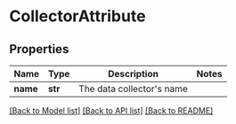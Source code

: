 # CollectorAttribute

## Properties
Name | Type | Description | Notes
------------ | ------------- | ------------- | -------------
**name** | **str** | The data collector&#x27;s name | 

[[Back to Model list]](../README.md#documentation-for-models) [[Back to API list]](../README.md#documentation-for-api-endpoints) [[Back to README]](../README.md)

